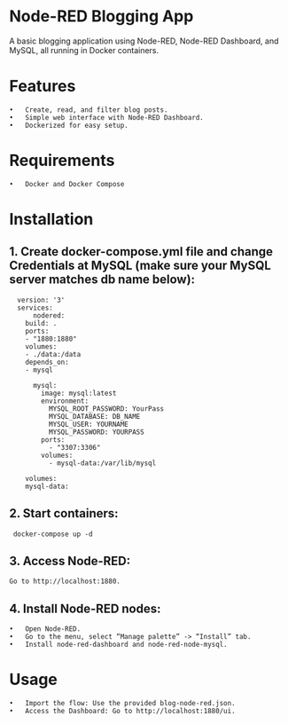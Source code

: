 # Node-RED Blogging App

A basic blogging application using Node-RED, Node-RED Dashboard, and MySQL, all running in Docker containers.

# Features

	•	Create, read, and filter blog posts.
	•	Simple web interface with Node-RED Dashboard.
	•	Dockerized for easy setup.

# Requirements

	•	Docker and Docker Compose

# Installation

     
 ## 1. Create docker-compose.yml file and change Credentials at MySQL (make sure your MySQL server matches db name below):
      version: '3'
      services:
	      nodered:
		build: .
		ports:
		- "1880:1880"
		volumes:
		- ./data:/data
		depends_on:
		- mysql

	      mysql:
	        image: mysql:latest
	        environment:
	          MYSQL_ROOT_PASSWORD: YourPass
	          MYSQL_DATABASE: DB_NAME
	          MYSQL_USER: YOURNAME
	          MYSQL_PASSWORD: YOURPASS
	        ports:
	          - "3307:3306"  
	        volumes:
	          - mysql-data:/var/lib/mysql
    
    	volumes:
      	mysql-data:

## 2. Start containers:
     docker-compose up -d

## 3.  Access Node-RED:
    Go to http://localhost:1880.
    
## 4.  Install Node-RED nodes:
	•	Open Node-RED.
	•	Go to the menu, select “Manage palette” -> “Install” tab.
	•	Install node-red-dashboard and node-red-node-mysql.
 
 #  Usage
	•	Import the flow: Use the provided blog-node-red.json.
	•	Access the Dashboard: Go to http://localhost:1880/ui.
